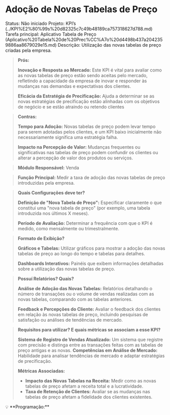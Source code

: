 # Adoção de Novas Tabelas de Preço

Status: Não iniciado
Projeto: KPI’s (../KPI%E2%80%99s%20d82325c7c49b48189ca757318627d788.md)
Tarefa principal: Aplicativo Tabela de Preço (Aplicativo%20Tabela%20de%20Prec%CC%A7o%20d4498b437a2042359886aa8679029e15.md)
Descrição: Utilização das novas tabelas de preço criadas pela empresa.

> **Prós:**
> 
> 
> **Inovação e Resposta ao Mercado:** Este KPI é vital para avaliar como as novas tabelas de preço estão sendo aceitas pelo mercado, refletindo a capacidade da empresa de inovar e responder às mudanças nas demandas e expectativas dos clientes.
> 
> **Eficácia da Estratégia de Precificação:** Ajuda a determinar se as novas estratégias de precificação estão alinhadas com os objetivos de negócio e se estão atraindo ou retendo clientes
> 

> **Contras:**
> 
> 
> **Tempo para Adoção:** Novas tabelas de preço podem levar tempo para serem adotadas pelos clientes, e um KPI baixo inicialmente não necessariamente significa uma estratégia falha.
> 
> **Impacto na Percepção de Valor:** Mudanças frequentes ou significativas nas tabelas de preço podem confundir os clientes ou alterar a percepção de valor dos produtos ou serviços.
> 

> **Módulo Responsável:**
Venda
> 

> **Função Principal:**
Medir a taxa de adoção das novas tabelas de preço introduzidas pela empresa.
> 

> **Quais Configurações deve ter?**
> 
> 
> **Definição de "Nova Tabela de Preço":** Especificar claramente o que constitui uma "nova tabela de preço" (por exemplo, uma tabela introduzida nos últimos X meses).
> 
> **Período de Avaliação:** Determinar a frequência com que o KPI é medido, como mensalmente ou trimestralmente.
> 

> **Formato de Exibição?**
> 
> 
> **Gráficos e Tabelas:** Utilizar gráficos para mostrar a adoção das novas tabelas de preço ao longo do tempo e tabelas para detalhes.
> 
> **Dashboards Interativos:** Painéis que exibem informações detalhadas sobre a utilização das novas tabelas de preço.
> 

> **Possuí Relatórios? Quais?**
> 
> 
> **Análise de Adoção das Novas Tabelas:** Relatórios detalhando o número de transações ou o volume de vendas realizadas com as novas tabelas, comparando com as tabelas anteriores.
> 
> **Feedback e Percepções do Cliente:** Avaliar o feedback dos clientes em relação às novas tabelas de preço, incluindo pesquisas de satisfação ou análises de tendências de mercado.
> 

> **Requisitos para utilizar? E quais métricas se associam a esse KPI?**
> 
> 
> **Sistema de Registro de Vendas Atualizado:** Um sistema que registre com precisão e distinga entre as transações feitas com as tabelas de preço antigas e as novas.
> **Competências em Análise de Mercado:** Habilidade para analisar tendências de mercado e adaptar estratégias de precificação.
> 
> **Métricas Associadas:**
> 
> - **Impacto das Novas Tabelas na Receita:** Medir como as novas tabelas de preço afetam a receita total e a lucratividade.
> - **Taxa de Retenção de Clientes:** Avaliar se as mudanças nas tabelas de preço afetam a fidelidade dos clientes existentes.

<aside>
💡 **Programação:**

</aside>